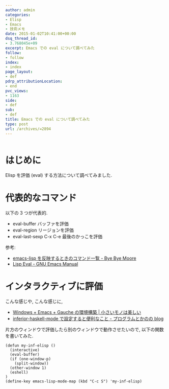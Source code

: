 ```yaml
---
author: admin
categories:
- Elisp
- Emacs
- 技術メモ
date: 2015-01-02T10:41:00+00:00
dsq_thread_id:
- 3.768045e+09
excerpt: Emacs での eval について調べてみた
follow:
- follow
index:
- index
page_layout:
- def
pdrp_attributionLocation:
- end
pvc_views:
- 1163
side:
- def
sub:
- def
title: Emacs での eval について調べてみた
type: post
url: /archives/=2894
---
```


<img alt="" src="https://futurismo.biz/wp-content/uploads/emacs_logo.jpg"/>

はじめに
========

Elisp を評価 (eval) する方法について調べてみました.

代表的なコマンド
================

以下の 3 つが代表的.

-   eval-buffer バッファを評価
-   eval-region リージョンを評価
-   eval-last-sexp C-x C-e 最後のかっこを評価

参考:

-   [emacs-lisp を反映するときのコマンド一覧 - Bye Bye
    Moore](https://shuzo-kino.hateblo.jp/entry/2013/10/27/153038)
-   [Lisp Eval - GNU Emacs
    Manual](https://www.gnu.org/software/emacs/manual/html_node/emacs/Lisp-Eval.html)

インタラクティブに評価
======================

こんな感じや, こんな感じに,

-   [Windows + Emacs + Gauche の環境構築 |
    小さいモノは美しい](https://hayate2255.wordpress.com/2013/02/03/windows7-emacs-gauche-%E3%81%AE%E7%92%B0%E5%A2%83%E6%A7%8B%E7%AF%89/)
-   [inferior-haskell-mode で設定すると便利なこと - プログラムとかのの
    blog](https://d.hatena.ne.jp/pogin/20140121/1390299797)

片方のウィンドウで評価したら別のウィンドウで動作させたいので,
以下の関数を書いてみた.

``` {.commonlisp}
(defun my-inf-elisp ()
  (interactive)
  (eval-buffer)
  (if (one-window-p)
    (split-window))
  (other-window 1)
  (eshell)
)
(define-key emacs-lisp-mode-map (kbd "C-c S") 'my-inf-elisp)
```
